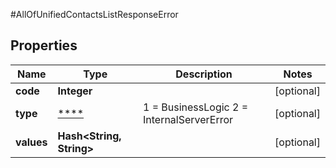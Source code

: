#AllOfUnifiedContactsListResponseError

## Properties
Name | Type | Description | Notes
------------ | ------------- | ------------- | -------------
**code** | **Integer** |  | [optional] 
**type** | [****](.md) |   1 &#x3D; BusinessLogic  2 &#x3D; InternalServerError | [optional] 
**values** | **Hash&lt;String, String&gt;** |  | [optional] 

